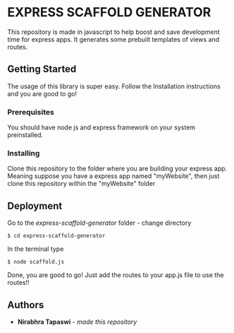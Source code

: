 # EXPRESS SCAFFOLD GENERATOR

This repository is made in javascript to help boost and save development time for express apps.
It generates some prebuilt templates of views and routes.

## Getting Started

The usage of this library is super easy. Follow the Installation instructions and you are good to go!

### Prerequisites

You should have node js and express framework on your system preinstalled.

### Installing

Clone this repository to the folder where you are building your express app.
Meaning suppose you have a express app named "myWebsite", then just clone this repository within the "myWebsite" folder

## Deployment

Go to the *express-scaffold-generator* folder - change directory

```
$ cd express-scaffold-generator
```

In the terminal type

```
$ node scaffold.js
```

Done, you are good to go!
Just add the routes to your app.js file to use the routes!!

## Authors

* **Nirabhra Tapaswi** - *made this repository*